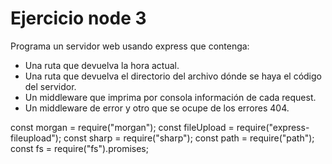 # Ejercicio node 3

Programa un servidor web usando express que contenga:

- Una ruta que devuelva la hora actual.
- Una ruta que devuelva el directorio del archivo dónde se haya el código del servidor.
- Un middleware que imprima por consola información de cada request.
- Un middleware de error y otro que se ocupe de los errores 404.

const morgan = require("morgan");
const fileUpload = require("express-fileupload");
const sharp = require("sharp");
const path = require("path");
const fs = require("fs").promises;
